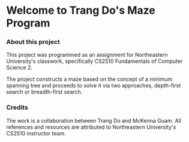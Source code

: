 # Welcome to Trang Do's Maze Program

### About this project

This project was programmed as an assignment for Northeastern University's classwork, specifically CS2510 Fundamentals of Computer Science 2.

The project constructs a maze based on the concept of a minimum spanning tree and proceeds to solve it via two approaches, depth-first search or
breadth-first search.

### Credits

The work is a collaboration between Trang Do and McKenna Guam. All references and resources are attributed to Northeastern University's 
CS2510 instructor team.
